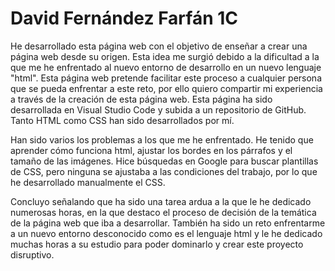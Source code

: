 # David Fernández Farfán 1C

He desarrollado esta página web con el objetivo de enseñar a crear una página web desde su origen. Esta idea me surgió debido a la dificultad a la que me he enfrentado al nuevo entorno de desarrollo en un nuevo lenguaje "html". Esta página web pretende facilitar este proceso a cualquier persona que se pueda enfrentar a este reto, por ello quiero compartir mi experiencia a través de la creación de esta página web.  Esta página ha sido desarrollada en Visual Studio Code y subida a un repositorio de GitHub. Tanto HTML como CSS han sido desarrollados por mí.

Han sido varios los problemas a los que me he enfrentado. He tenido que aprender cómo funciona html, ajustar los bordes en los párrafos y el tamaño de las imágenes. Hice búsquedas en Google para buscar plantillas de CSS, pero ninguna se ajustaba a las condiciones del trabajo, por lo que he desarrollado manualmente el CSS. 

Concluyo señalando que ha sido una tarea ardua a la que le he dedicado numerosas horas, en la que destaco el proceso de decisión de la temática de la página web que iba a desarrollar. También ha sido un reto enfrentarme a un nuevo entorno desconocido como es el lenguaje html y le he dedicado muchas horas a su estudio para poder dominarlo y crear este proyecto disruptivo.
